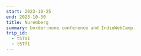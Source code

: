 ```yaml
---
start: 2023-10-25
end: 2023-10-30
title: Nuremberg
summary: border:none conference and IndieWebCamp.
trip_id:
  - t5Ta1
  - t5Tf1
---
```


